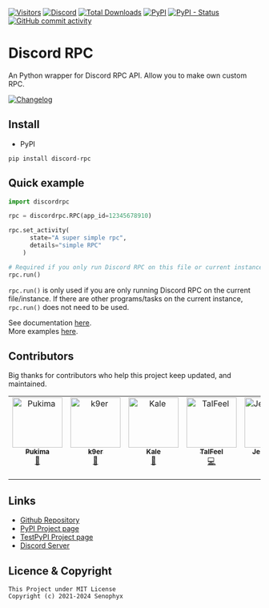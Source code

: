 [![Visitors](https://api.visitorbadge.io/api/visitors?path=https%3A%2F%2Fgithub.com%2FSenophyx%2FDiscord-RPC&label=Visitors&countColor=%2337d67a&style=flat&labelStyle=none)](https://github.com/Senophyx/Discord-RPC)
[![Discord](https://img.shields.io/discord/887650006977347594?label=EterNomm&logo=discord)](https://discord.gg/qpT2AeYZRN)
[![Total Downloads](https://static.pepy.tech/badge/discord-rpc)](https://pepy.tech/project/discord-rpc)
[![PyPI](https://img.shields.io/pypi/v/discord-rpc?label=PyPI%20Version&logo=pypi)](https://pypi.org/project/discord-rpc)
[![PyPI - Status](https://img.shields.io/pypi/status/discord-rpc?label=Packages%20Status&logo=pypi)](https://pypi.org/project/discord-rpc)
[![GitHub commit activity](https://img.shields.io/github/commit-activity/y/Senophyx/discord-rpc?label=Commit%20Activity&logo=github)](https://github.com/Senophyx/discord-rpc)

# Discord RPC
An Python wrapper for Discord RPC API. Allow you to make own custom RPC.

[![Changelog](https://img.shields.io/badge/Discord--RPC-Changelog-informational?style=for-the-badge&logo=github)](https://gist.github.com/Senophyx/019b77be3cca743c4ada423ccf80b836)

## Install
- PyPI
```
pip install discord-rpc
```

## Quick example
```py
import discordrpc

rpc = discordrpc.RPC(app_id=12345678910)

rpc.set_activity(
      state="A super simple rpc",
      details="simple RPC"
    )

# Required if you only run Discord RPC on this file or current instance.
rpc.run()
```
`rpc.run()` is only used if you are only running Discord RPC on the current file/instance. If there are other programs/tasks on the current instance, `rpc.run()` does not need to be used.

See documentation [here](https://github.com/Senophyx/Discord-RPC/blob/main/DOCS.md).<br>
More examples [here](https://github.com/Senophyx/discord-rpc/tree/main/examples).


## Contributors
Big thanks for contributors who help this project keep updated, and maintained.


<!-- ALL-CONTRIBUTORS-LIST:START - Do not remove or modify this section -->
<!-- prettier-ignore-start -->
<!-- markdownlint-disable -->
<table>
  <tbody>
    <tr>
      <td align="center" valign="top" width="14.28%"><a href="https://pukima.site"><img src="https://avatars.githubusercontent.com/u/58347116?v=4?s=100" width="100px;" alt="Pukima"/><br /><sub><b>Pukima</b></sub></a><br /><a href="#bug-Pukimaa" title="Bug reports">🐛</a></td>
      <td align="center" valign="top" width="14.28%"><a href="https://github.com/k9ur"><img src="https://avatars.githubusercontent.com/u/67886793?v=4?s=100" width="100px;" alt="k9er"/><br /><sub><b>k9er</b></sub></a><br /><a href="#doc-k9ur" title="Documentation">📖</a></td>
      <td align="center" valign="top" width="14.28%"><a href="https://www.kaleko.dev/"><img src="https://avatars.githubusercontent.com/u/54416665?v=4?s=100" width="100px;" alt="Kale"/><br /><sub><b>Kale</b></sub></a><br /><a href="#bug-Kale-Ko" title="Bug reports">🐛</a></td>
      <td align="center" valign="top" width="14.28%"><a href="https://github.com/TaIFeel"><img src="https://avatars.githubusercontent.com/u/94287800?v=4?s=100" width="100px;" alt="TaIFeel"/><br /><sub><b>TaIFeel</b></sub></a><br /><a href="#code-TaIFeel" title="Code">💻</a></td>
      <td align="center" valign="top" width="14.28%"><a href="https://buymeacoffee.com/saves"><img src="https://avatars.githubusercontent.com/u/8108358?v=4?s=100" width="100px;" alt="Jesusaves"/><br /><sub><b>Jesusaves</b></sub></a><br /><a href="#bug-pazkero" title="Bug reports">🐛</a></td>
      <td align="center" valign="top" width="14.28%"><a href="http://dipeshaggarwal.com"><img src="https://avatars.githubusercontent.com/u/1311129?v=4?s=100" width="100px;" alt="Dipesh Aggarwal"/><br /><sub><b>Dipesh Aggarwal</b></sub></a><br /><a href="#code-DipeshAggarwal" title="Code">💻</a></td>
    </tr>
  </tbody>
</table>

<!-- markdownlint-restore -->
<!-- prettier-ignore-end -->

<!-- ALL-CONTRIBUTORS-LIST:END -->

## Links
- [Github Repository](https://github.com/Senophyx/Discord-RPC)
- [PyPI Project page](https://pypi.org/project/discord-rpc/)
- [TestPyPI Project page](https://test.pypi.org/project/discord-rpc/)
- [Discord Server](https://discord.gg/qpT2AeYZRN)

## Licence & Copyright

```
This Project under MIT License
Copyright (c) 2021-2024 Senophyx
```
